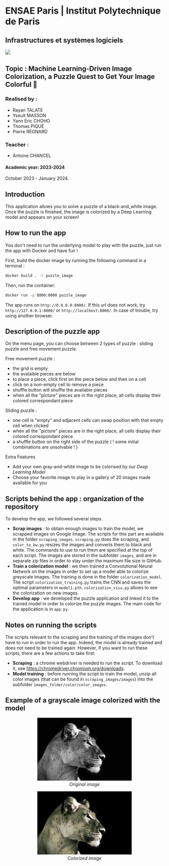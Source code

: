 
# ENSAE Paris | Institut Polytechnique de Paris

## Infrastructures et systèmes logiciels

<img src="https://upload.wikimedia.org/wikipedia/commons/thumb/e/ec/LOGO-ENSAE.png/900px-LOGO-ENSAE.png" width="300">

## Topic : Machine Learning-Driven Image Colorization, a Puzzle Quest to Get Your Image Colorful 🎨

### Realised by : 

* Rayan TALATE
* Yseult MASSON
* Yann Eric CHOHO
* Thomas PIQUÉ
* Pierre REGNARD

### Teacher : 

* Antoine CHANCEL

#### Academic year: 2023-2024

October 2023 - January 2024.

## Introduction

This application allows you to solve a puzzle of a black-and_white image. Once the puzzle is finished, the image is colorized by a Deep Learning model and appears on your screen!


## How to run the app

You don't need to run the underlying model to play with the puzzle, just run the app with Docker and have fun !

First, build the docker image by running the following command in a terminal :

```bash
docker build . -t puzzle_image
```

Then, run the container:

```bash
docker run -p 8000:8000 puzzle_image
```

The app runs on `http://0.0.0.0:8000/`. If this url does not work, try `http://127.0.0.1:8000/` or `http://localhost:8000/`. In case of trouble, try using another browser.

## Description of the puzzle app

On the menu page, you can choose between 2 types of puzzle : sliding puzzle and free movement puzzle.

Free movement puzzle :
- the grid is empty
- the avalaible pieces are below
- to place a piece, click first on the piece below and then on a cell
- click on a non-empty cell to remove a piece
- shuffle button will shuffle the available pieces
- when all the "picture" pieces are in the right place, all cells display their colored correspondant piece

Sliding puzzle : 
- one cell is "empty" and adjacent cells can swap position with that empty cell when clicked
- when all the "picture" pieces are in the right place, all cells display their colored correspondant piece
- a shuffle button on the right side of the puzzle ( ! some initial combinations are unsolvable ! )

Extra Features
- Add your own gray-and-white image to be colorised by our *Deep Learning Model*
- Choose your favorite image to play in a gallery of 20 images made available for you


## Scripts behind the app : organization of the repository

To develop the app, we followed several steps.
* **Scrap images** : to obtain enough images to train the model, we scrapped images on Google Image. The scripts for this part are available in the folder `scraping_images`. `scraping.py` does the scraping, and `color_to_bw.py` resizes the images and converts them to black and white. The commands to use to run them are specified at the top of each script. The images are stored in the subfolder `images`, and are in separate zip files in order to stay under the maximum file size in GitHub.
* **Train a colorization model** : we then trained a Convolutional Neural Network on the images in order to set up a model able to colorize greyscale images. The training is done in the folder `colorization_model`. The script `colorization_training.py` trains the CNN and saves the optimal parameters in `model1.pth`. `colorization_visu.py` allows to see the colorization on new images. 
*  **Develop app** : we developed the puzzle application and linked it to the trained model in order to colorize the puzzle images. The main code for the application is in `app.py`.

## Notes on running the scripts
The scripts relevant to the scraping and the training of the images don't have to run in order to run the app. Indeed, the model is already trained and does not need to be trained again. However, if you want to run these scripts, there are a few actions to take first:
* **Scraping** : a chrome webdriver is needed to run the script. To download it, see https://chromedriver.chromium.org/downloads.
* **Model training** : before running the script to train the model, unzip all color images (that can be found in `scraping_images/images`) into the subfolder `images_folder/color/color_images`.

## Example of a grayscale image colorized with the model

<p align="center">
  <img src="images_folder/image%20bank/keep/_1.jpg" alt="Grayscale" width = "300">
  <br>
  <em>Original image</em>
</p>

<p align="center">
  <img src="images_folder/image%20bank/results/1.jpg" alt="Colorized" width = "300">
  <br>
  <em>Colorized image</em>
</p>

